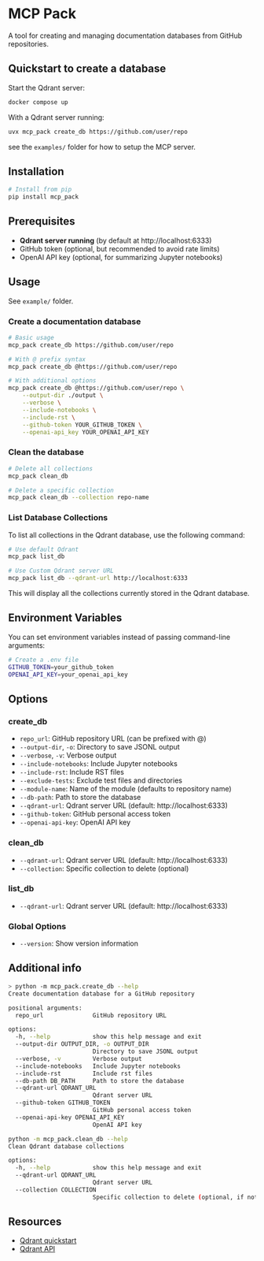 # MCP Pack

A tool for creating and managing documentation databases from GitHub repositories.

## Quickstart to create a database
Start the Qdrant server:
```bash
docker compose up
```

With a Qdrant server running:
```bash
uvx mcp_pack create_db https://github.com/user/repo
```

see the `examples/` folder for how to setup the MCP server.

## Installation

```bash
# Install from pip
pip install mcp_pack
```

## Prerequisites

- **Qdrant server running** (by default at http://localhost:6333)
- GitHub token (optional, but recommended to avoid rate limits)
- OpenAI API key (optional, for summarizing Jupyter notebooks)

## Usage
See `example/` folder.

### Create a documentation database

```bash
# Basic usage
mcp_pack create_db https://github.com/user/repo

# With @ prefix syntax
mcp_pack create_db @https://github.com/user/repo

# With additional options
mcp_pack create_db @https://github.com/user/repo \
    --output-dir ./output \
    --verbose \
    --include-notebooks \
    --include-rst \
    --github-token YOUR_GITHUB_TOKEN \
    --openai-api_key YOUR_OPENAI_API_KEY
```

### Clean the database

```bash
# Delete all collections
mcp_pack clean_db

# Delete a specific collection
mcp_pack clean_db --collection repo-name
```

### List Database Collections

To list all collections in the Qdrant database, use the following command:

```bash
# Use default Qdrant
mcp_pack list_db

# Use Custom Qdrant server URL 
mcp_pack list_db --qdrant-url http://localhost:6333
```

This will display all the collections currently stored in the Qdrant database.

## Environment Variables

You can set environment variables instead of passing command-line arguments:

```bash
# Create a .env file
GITHUB_TOKEN=your_github_token
OPENAI_API_KEY=your_openai_api_key
```

## Options

### create_db

- `repo_url`: GitHub repository URL (can be prefixed with @)
- `--output-dir`, `-o`: Directory to save JSONL output
- `--verbose`, `-v`: Verbose output
- `--include-notebooks`: Include Jupyter notebooks
- `--include-rst`: Include RST files
- `--exclude-tests`: Exclude test files and directories
- `--module-name`: Name of the module (defaults to repository name)
- `--db-path`: Path to store the database
- `--qdrant-url`: Qdrant server URL (default: http://localhost:6333)
- `--github-token`: GitHub personal access token
- `--openai-api-key`: OpenAI API key

### clean_db

- `--qdrant-url`: Qdrant server URL (default: http://localhost:6333)
- `--collection`: Specific collection to delete (optional)

### list_db

- `--qdrant-url`: Qdrant server URL (default: http://localhost:6333)

### Global Options

- `--version`: Show version information

## Additional info

```bash
> python -m mcp_pack.create_db --help 
Create documentation database for a GitHub repository

positional arguments:
  repo_url              GitHub repository URL

options:
  -h, --help            show this help message and exit
  --output-dir OUTPUT_DIR, -o OUTPUT_DIR
                        Directory to save JSONL output
  --verbose, -v         Verbose output
  --include-notebooks   Include Jupyter notebooks
  --include-rst         Include rst files
  --db-path DB_PATH     Path to store the database
  --qdrant-url QDRANT_URL
                        Qdrant server URL
  --github-token GITHUB_TOKEN
                        GitHub personal access token
  --openai-api-key OPENAI_API_KEY
                        OpenAI API key
```

``` bash
python -m mcp_pack.clean_db --help
Clean Qdrant database collections

options:
  -h, --help            show this help message and exit
  --qdrant-url QDRANT_URL
                        Qdrant server URL
  --collection COLLECTION
                        Specific collection to delete (optional, if not provided, all collections will be deleted)
```

## Resources
- [Qdrant quickstart](https://qdrant.tech/documentation/quickstart/)
- [Qdrant API](https://api.qdrant.tech/v-1-14-x/api-reference)
